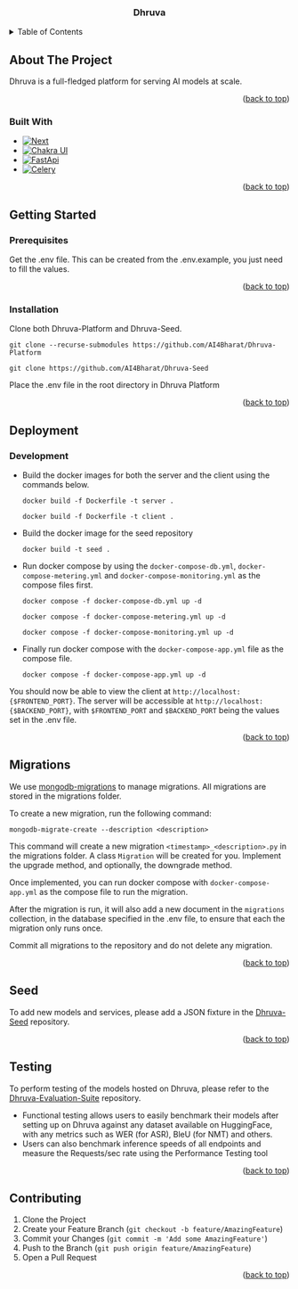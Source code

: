 <a name="readme-top"></a>

<div align="center">
  <h3 align="center">Dhruva</h3>
</div>

<!-- TABLE OF CONTENTS -->
<details>
  <summary>Table of Contents</summary>
  <ol>
    <li>
      <a href="#about-the-project">About The Project</a>
      <ul>
        <li><a href="#built-with">Built With</a></li>
      </ul>
    </li>
    <li>
      <a href="#getting-started">Getting Started</a>
      <ul>
        <li><a href="#prerequisites">Prerequisites</a></li>
        <li><a href="#installation">Installation</a></li>
      </ul>
    </li>
    <li>
        <a href="#deployment">Deployment</a>
        <ul>
          <li><a href="#development">Development</a></li>
        </ul>
    </li>
    <li><a href="#migrations">Migrations</a></li>
    <li><a href="#seed">Seed</a></li>
    <li><a href="#contributing">Contributing</a></li>
  </ol>
</details>

<!-- ABOUT THE PROJECT -->

## About The Project

Dhruva is a full-fledged platform for serving AI models at scale.

<p align="right">(<a href="#readme-top">back to top</a>)</p>

### Built With

- [![Next][Nextjs]][Next-url]
- [![Chakra UI][Chakra-ui]][Chakra-url]
- [![FastApi][FastApi]][FastApi-url]
- [![Celery][Celery]][Celery-url]

<p align="right">(<a href="#readme-top">back to top</a>)</p>

<!-- GETTING STARTED -->

## Getting Started

### Prerequisites

Get the .env file. This can be created from the .env.example, you just need to fill the values.

<p align="right">(<a href="#readme-top">back to top</a>)</p>

### Installation

Clone both Dhruva-Platform and Dhruva-Seed.

```
git clone --recurse-submodules https://github.com/AI4Bharat/Dhruva-Platform
```

```
git clone https://github.com/AI4Bharat/Dhruva-Seed
```

Place the .env file in the root directory in Dhruva Platform

<p align="right">(<a href="#readme-top">back to top</a>)</p>

<!-- USAGE EXAMPLES -->

## Deployment

### Development

- Build the docker images for both the server and the client using the commands below.

  ```
  docker build -f Dockerfile -t server .
  ```

  ```
  docker build -f Dockerfile -t client .
  ```

- Build the docker image for the seed repository

  ```
  docker build -t seed .
  ```

- Run docker compose by using the `docker-compose-db.yml`, `docker-compose-metering.yml` and `docker-compose-monitoring.yml` as the compose files first.

  ```
  docker compose -f docker-compose-db.yml up -d
  ```

  ```
  docker compose -f docker-compose-metering.yml up -d
  ```

  ```
  docker compose -f docker-compose-monitoring.yml up -d
  ```

- Finally run docker compose with the `docker-compose-app.yml` file as the compose file.
  ```
  docker compose -f docker-compose-app.yml up -d
  ```

You should now be able to view the client at `http://localhost:{$FRONTEND_PORT}`. The server will be accessible at `http://localhost:{$BACKEND_PORT}`, with `$FRONTEND_PORT` and `$BACKEND_PORT` being the values set in the .env file.

<p align="right">(<a href="#readme-top">back to top</a>)</p>

<!-- MIGRATIONS -->

## Migrations

We use [mongodb-migrations](https://github.com/DoubleCiti/mongodb-migrations) to manage migrations. All migrations are stored in the migrations folder.

To create a new migration, run the following command:

```
mongodb-migrate-create --description <description>
```

This command will create a new migration `<timestamp>_<description>.py` in the migrations folder. A class `Migration` will be created for you. Implement the upgrade method, and optionally, the downgrade method.

Once implemented, you can run docker compose with `docker-compose-app.yml` as the compose file to run the migration.

After the migration is run, it will also add a new document in the `migrations` collection, in the database specified in the .env file, to ensure that each the migration only runs once.

Commit all migrations to the repository and do not delete any migration.

<p align="right">(<a href="#readme-top">back to top</a>)</p>

<!-- SEED -->

## Seed

To add new models and services, please add a JSON fixture in the [Dhruva-Seed](https://github.com/AI4Bharat/Dhruva-Seed) repository.

<p align="right">(<a href="#readme-top">back to top</a>)</p>

<!-- TESTING -->

## Testing

To perform testing of the models hosted on Dhruva, please refer to the [Dhruva-Evaluation-Suite](https://github.com/AI4Bharat/Dhruva-Evaluation-Suite) repository.

* Functional testing allows users to easily benchmark their models after setting up on Dhruva against any dataset available on HuggingFace, with any metrics such as WER (for ASR), BleU (for NMT) and others.
* Users can also benchmark inference speeds of all endpoints and measure the Requests/sec rate using the Performance Testing tool
<p align="right">(<a href="#readme-top">back to top</a>)</p>

<!-- CONTRIBUTING -->

## Contributing

1. Clone the Project
2. Create your Feature Branch (`git checkout -b feature/AmazingFeature`)
3. Commit your Changes (`git commit -m 'Add some AmazingFeature'`)
4. Push to the Branch (`git push origin feature/AmazingFeature`)
5. Open a Pull Request

<p align="right">(<a href="#readme-top">back to top</a>)</p>

<!-- MARKDOWN LINKS & IMAGES -->
<!-- https://www.markdownguide.org/basic-syntax/#reference-style-links -->

[Nextjs]: https://img.shields.io/badge/next.js-000000?style=for-the-badge&logo=nextdotjs&logoColor=white
[Next-url]: https://nextjs.org/
[Chakra-ui]: https://img.shields.io/badge/chakra--ui-black?logo=chakraui&style=for-the-badge
[Chakra-url]: https://chakra-ui.com/
[FastApi]: https://img.shields.io/badge/FastAPI-009688?style=for-the-badge&logo=FastAPI&logoColor=white
[FastApi-url]: https://fastapi.tiangolo.com/
[Celery]: https://img.shields.io/static/v1?style=for-the-badge&message=Celery&color=37814A&logo=Celery&logoColor=FFFFFF&label
[Celery-url]: https://docs.celeryq.dev/en/stable/
